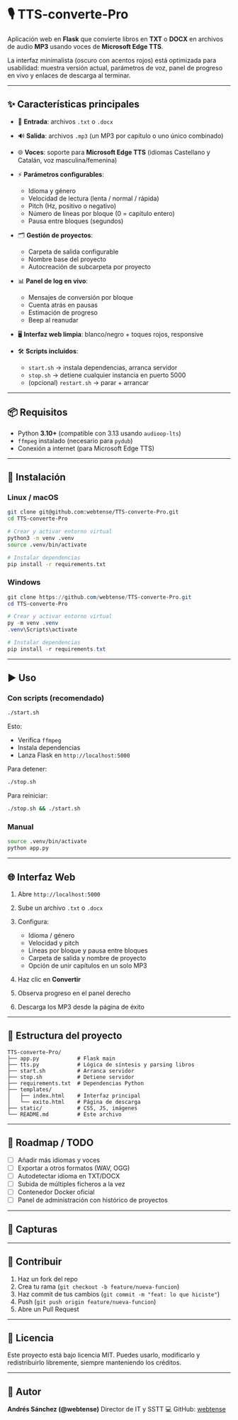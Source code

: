 # 🎙️ TTS-converte-Pro

Aplicación web en **Flask** que convierte libros en **TXT** o **DOCX** en archivos de audio **MP3** usando voces de **Microsoft Edge TTS**.

La interfaz minimalista (oscuro con acentos rojos) está optimizada para usabilidad: muestra versión actual, parámetros de voz, panel de progreso en vivo y enlaces de descarga al terminar.

---

## ✨ Características principales

* 📂 **Entrada**: archivos `.txt` o `.docx`
* 🔊 **Salida**: archivos `.mp3` (un MP3 por capítulo o uno único combinado)
* 🌐 **Voces**: soporte para **Microsoft Edge TTS** (idiomas Castellano y Catalán, voz masculina/femenina)
* ⚡ **Parámetros configurables**:

  * Idioma y género
  * Velocidad de lectura (lenta / normal / rápida)
  * Pitch (Hz, positivo o negativo)
  * Número de líneas por bloque (0 = capítulo entero)
  * Pausa entre bloques (segundos)
* 🗂️ **Gestión de proyectos**:

  * Carpeta de salida configurable
  * Nombre base del proyecto
  * Autocreación de subcarpeta por proyecto
* 📊 **Panel de log en vivo**:

  * Mensajes de conversión por bloque
  * Cuenta atrás en pausas
  * Estimación de progreso
  * Beep al reanudar
* 🖥️ **Interfaz web limpia**: blanco/negro + toques rojos, responsive
* 🛠️ **Scripts incluidos**:

  * `start.sh` → instala dependencias, arranca servidor
  * `stop.sh` → detiene cualquier instancia en puerto 5000
  * (opcional) `restart.sh` → parar + arrancar

---

## 📦 Requisitos

* Python **3.10+** (compatible con 3.13 usando `audioop-lts`)
* `ffmpeg` instalado (necesario para `pydub`)
* Conexión a internet (para Microsoft Edge TTS)

---

## 🚀 Instalación

### Linux / macOS

```bash
git clone git@github.com:webtense/TTS-converte-Pro.git
cd TTS-converte-Pro

# Crear y activar entorno virtual
python3 -m venv .venv
source .venv/bin/activate

# Instalar dependencias
pip install -r requirements.txt
```

### Windows

```powershell
git clone https://github.com/webtense/TTS-converte-Pro.git
cd TTS-converte-Pro

# Crear y activar entorno virtual
py -m venv .venv
.venv\Scripts\activate

# Instalar dependencias
pip install -r requirements.txt
```

---

## ▶️ Uso

### Con scripts (recomendado)

```bash
./start.sh
```

Esto:

* Verifica `ffmpeg`
* Instala dependencias
* Lanza Flask en `http://localhost:5000`

Para detener:

```bash
./stop.sh
```

Para reiniciar:

```bash
./stop.sh && ./start.sh
```

### Manual

```bash
source .venv/bin/activate
python app.py
```

---

## 🌐 Interfaz Web

1. Abre `http://localhost:5000`
2. Sube un archivo `.txt` o `.docx`
3. Configura:

   * Idioma / género
   * Velocidad y pitch
   * Líneas por bloque y pausa entre bloques
   * Carpeta de salida y nombre de proyecto
   * Opción de unir capítulos en un solo MP3
4. Haz clic en **Convertir**
5. Observa progreso en el panel derecho
6. Descarga los MP3 desde la página de éxito

---

## 📂 Estructura del proyecto

```
TTS-converte-Pro/
├── app.py            # Flask main
├── tts.py            # Lógica de síntesis y parsing libros
├── start.sh          # Arranca servidor
├── stop.sh           # Detiene servidor
├── requirements.txt  # Dependencias Python
├── templates/
│   ├── index.html    # Interfaz principal
│   └── exito.html    # Página de descarga
├── static/           # CSS, JS, imágenes
└── README.md         # Este archivo
```

---

## 🔮 Roadmap / TODO

* [ ] Añadir más idiomas y voces
* [ ] Exportar a otros formatos (WAV, OGG)
* [ ] Autodetectar idioma en TXT/DOCX
* [ ] Subida de múltiples ficheros a la vez
* [ ] Contenedor Docker oficial
* [ ] Panel de administración con histórico de proyectos

---

## 📸 Capturas


---

## 🤝 Contribuir

1. Haz un fork del repo
2. Crea tu rama (`git checkout -b feature/nueva-funcion`)
3. Haz commit de tus cambios (`git commit -m "feat: lo que hiciste"`)
4. Push (`git push origin feature/nueva-funcion`)
5. Abre un Pull Request

---

## 📜 Licencia

Este proyecto está bajo licencia MIT.
Puedes usarlo, modificarlo y redistribuirlo libremente, siempre manteniendo los créditos.

---

## 👤 Autor

**Andrés Sánchez (@webtense)**
Director de IT y SSTT
💻 GitHub: [webtense](https://github.com/webtense)
